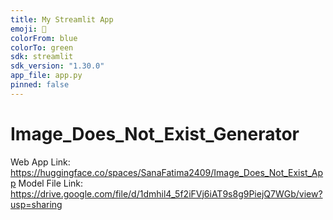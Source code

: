 ```yaml
---
title: My Streamlit App
emoji: 🚀
colorFrom: blue
colorTo: green
sdk: streamlit
sdk_version: "1.30.0"
app_file: app.py
pinned: false
---
```


# Image_Does_Not_Exist_Generator
Web App Link: https://huggingface.co/spaces/SanaFatima2409/Image_Does_Not_Exist_App
Model File Link: https://drive.google.com/file/d/1dmhil4_5f2iFVj6iAT9s8g9PiejQ7WGb/view?usp=sharing
